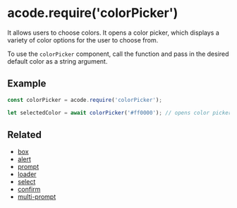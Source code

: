 # acode.require('colorPicker')

It allows users to choose colors. It opens a color picker, which displays a variety of color options for the user to choose from.

To use the `colorPicker` component, call the function and pass in the desired default color as a string argument.

## Example

```js
const colorPicker = acode.require('colorPicker');

let selectedColor = await colorPicker('#ff0000'); // opens color picker with default color set to red
```

## Related

- [box](./box)
- [alert](./alert)
- [prompt](./prompt)
- [loader](./loader)
- [select](./select)
- [confirm](./confirm)
- [multi-prompt](./multi-prompt)
